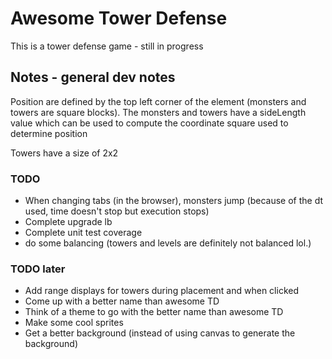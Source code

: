 # Awesome Tower Defense
This is a tower defense game - still in progress

## Notes - general dev notes

Position are defined by the top left corner of the element (monsters and towers are square blocks). The monsters and towers have a sideLength value which can be used to compute the coordinate square used to determine position

Towers have a size of 2x2

### TODO
* When changing tabs (in the browser), monsters jump (because of the dt used, time doesn't stop but execution stops)
* Complete upgrade lb
* Complete unit test coverage
 * do some balancing (towers and levels are definitely not balanced lol.)

### TODO later
* Add range displays for towers during placement and when clicked
* Come up with a better name than awesome TD
* Think of a theme to go with the better name than awesome TD
* Make some cool sprites
* Get a better background (instead of using canvas to generate the background)
